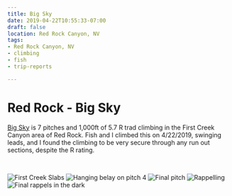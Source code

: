 ```yaml
---
title: Big Sky
date: 2019-04-22T10:55:33-07:00
draft: false
location: Red Rock Canyon, NV
tags:
- Red Rock Canyon, NV
- climbing
- fish
- trip-reports

---
```



# Red Rock - Big Sky
[Big Sky](https://www.mountainproject.com/route/106126784/big-sky) is 7 pitches and 1,000ft of 5.7 R trad climbing in the
First Creek Canyon area of Red Rock. Fish and I climbed this on 4/22/2019, swinging leads, and I found the climbing 
to be very secure through any run out sections, despite the R rating.

<br>

![First Creek Slabs](https://d17enza3bfujl8.cloudfront.net/IMG_20190422_115322.jpg)
![Hanging belay on pitch 4](https://d17enza3bfujl8.cloudfront.net/IMG_20190422_164313.jpg)
![Final pitch](https://d17enza3bfujl8.cloudfront.net/IMG_20190422_174802.jpg)
![Rappelling](https://d17enza3bfujl8.cloudfront.net/IMG_20190422_191922.jpg)
![Final rappels in the dark](https://d17enza3bfujl8.cloudfront.net/IMG_20190422_214515.jpg)

